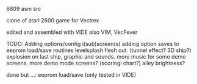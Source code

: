 
6809 asm src
 
clone of atari 2600 game for Vectrex

edited and assembled with VIDE
also VIM, VecFever

TODO:
Adding options/config i(sub)screen(s)
adding option saves to eeprom load/save routines
levelsplash flesh out. (tunnel effect? 3D ship?)
explosion on last ship, graphic and sounds. 
more music for some demo screens.
more demo mode screens? (scoringi chart?)
alley brightness?

done but ...:
eeprom load/save (only tested in VIDE)

